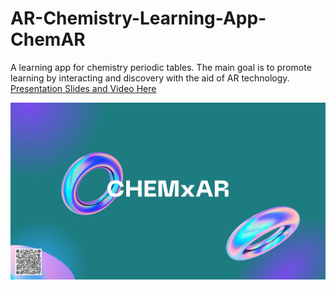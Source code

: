 # AR-Chemistry-Learning-App-ChemAR
A learning app for chemistry periodic tables.
The main goal is to promote learning by interacting and discovery with the aid of AR technology.
[Presentation Slides and Video Here](https://www.canva.com/design/DAFB4V2j86M/w5V7jiRAhfP3PLQGaukqUw/view?utm_content=DAFB4V2j86M&utm_campaign=designshare&utm_medium=link&utm_source=editor)

![Alt text](CHEMxAR.jpg)

